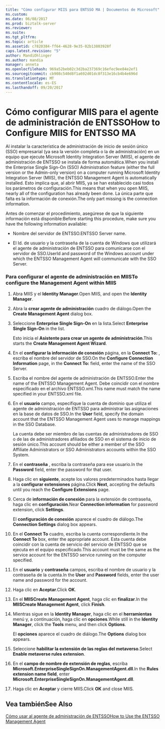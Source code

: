 ```yaml
---
title: "Cómo configurar MIIS para ENTSSO MA | Documentos de Microsoft"
ms.custom: 
ms.date: 06/08/2017
ms.prod: biztalk-server
ms.reviewer: 
ms.suite: 
ms.tgt_pltfrm: 
ms.topic: article
ms.assetid: c7820384-ff64-4628-9e35-02b13803928f
caps.latest.revision: "5"
author: MandiOhlinger
ms.author: mandia
manager: anneta
ms.openlocfilehash: 969a52beb02c3d2ba237369c16efec9ee84e2ef1
ms.sourcegitcommit: cb908c540d8f1a692d01dc8f313e16cb4b4e696d
ms.translationtype: MT
ms.contentlocale: es-ES
ms.lasthandoff: 09/20/2017
---
```

# <a name="how-to-configure-miis-for-entsso-ma"></a><span data-ttu-id="b117b-102">Cómo configurar MIIS para el agente de administración de ENTSSO</span><span class="sxs-lookup"><span data-stu-id="b117b-102">How to Configure MIIS for ENTSSO MA</span></span>
<span data-ttu-id="b117b-103">Al instalar la característica de administración de inicio de sesión único (SSO) empresarial (ya sea la versión completa o la de administración) en un equipo que ejecute Microsoft Identity Integration Server (MIIS), el agente de administración de ENTSSO se instala de forma automática.</span><span class="sxs-lookup"><span data-stu-id="b117b-103">When you install the Enterprise Single Sign-On (SSO) Administration feature (either the full version or the Admin-only version) on a computer running Microsoft Identity Integration Server (MIIS), the ENTSSO Management Agent is automatically installed.</span></span> <span data-ttu-id="b117b-104">Esto implica que, al abrir MIIS, ya se han establecido casi todos los parámetros de configuración.</span><span class="sxs-lookup"><span data-stu-id="b117b-104">This means that when you open MIIS, nearly all of the configuration has already been done.</span></span> <span data-ttu-id="b117b-105">La única parte que falta es la información de conexión.</span><span class="sxs-lookup"><span data-stu-id="b117b-105">The only part missing is the connection information.</span></span>  
  
 <span data-ttu-id="b117b-106">Antes de comenzar el procedimiento, asegúrese de que la siguiente información está disponible:</span><span class="sxs-lookup"><span data-stu-id="b117b-106">Before starting this procedure, make sure you have the following information available:</span></span>  
  
-   <span data-ttu-id="b117b-107">Nombre del servidor de ENTSSO.</span><span class="sxs-lookup"><span data-stu-id="b117b-107">ENTSSO Server name.</span></span>  
  
-   <span data-ttu-id="b117b-108">El Id. de usuario y la contraseña de la cuenta de Windows que utilizará el agente de administración de ENTSSO para comunicarse con el servidor de SSO.</span><span class="sxs-lookup"><span data-stu-id="b117b-108">UserId and password of the Windows account under which the ENTSSO Management Agent will communicate with the SSO Server.</span></span>  
  
### <a name="to-configure-the-management-agent-within-miis"></a><span data-ttu-id="b117b-109">Para configurar el agente de administración en MIIS</span><span class="sxs-lookup"><span data-stu-id="b117b-109">To configure the Management Agent within MIIS</span></span>  
  
1.  <span data-ttu-id="b117b-110">Abra MIIS y el **Identity Manager**.</span><span class="sxs-lookup"><span data-stu-id="b117b-110">Open MIIS, and open the **Identity Manager**.</span></span>  
  
2.  <span data-ttu-id="b117b-111">Abra la **crear agente de administración** cuadro de diálogo.</span><span class="sxs-lookup"><span data-stu-id="b117b-111">Open the **Create Management Agent** dialog box.</span></span>  
  
3.  <span data-ttu-id="b117b-112">Seleccione **Enterprise Single Sign-On** en la lista.</span><span class="sxs-lookup"><span data-stu-id="b117b-112">Select **Enterprise Single Sign-On** in the list.</span></span>  
  
     <span data-ttu-id="b117b-113">Esto inicia el **Asistente para crear un agente de administración**.</span><span class="sxs-lookup"><span data-stu-id="b117b-113">This starts the **Create Management Agent Wizard**.</span></span>  
  
4.  <span data-ttu-id="b117b-114">En el **configurar la información de conexión** página, en la **Connect To:** , escriba el nombre del servidor de SSO.</span><span class="sxs-lookup"><span data-stu-id="b117b-114">On the **Configure Connection Information** page, in the **Connect To:** field, enter the name of the SSO Server.</span></span>  
  
5.  <span data-ttu-id="b117b-115">Escriba el nombre del agente de administración de ENTSSO.</span><span class="sxs-lookup"><span data-stu-id="b117b-115">Enter the name of the ENTSSO Management Agent.</span></span> <span data-ttu-id="b117b-116">Debe coincidir con el nombre especificado en el archivo ENTSSO.xml.</span><span class="sxs-lookup"><span data-stu-id="b117b-116">This name must match the name specified in your ENTSSO.xml file.</span></span>  
  
6.  <span data-ttu-id="b117b-117">En el **usuario** campo, especifique la cuenta de dominio que utiliza el agente de administración de ENTSSO para administrar las asignaciones en la base de datos de SSO.</span><span class="sxs-lookup"><span data-stu-id="b117b-117">In the **User** field, specify the domain account that the ENTSSO Management Agent uses to manage mappings in the SSO Database.</span></span>  
  
     <span data-ttu-id="b117b-118">La cuenta debe ser miembro de las cuentas de administradores de SSO o de las de administradores afiliados de SSO en el sistema de inicio de sesión único.</span><span class="sxs-lookup"><span data-stu-id="b117b-118">This account should be either a member of the SSO Affiliate Administrators or SSO Administrators accounts within the SSO System.</span></span>  
  
7.  <span data-ttu-id="b117b-119">En el **contraseña** , escriba la contraseña para ese usuario.</span><span class="sxs-lookup"><span data-stu-id="b117b-119">In the **Password** field, enter the password for that user.</span></span>  
  
8.  <span data-ttu-id="b117b-120">Haga clic en **siguiente**, acepte los valores predeterminados hasta llegar a la **configurar extensiones** página.</span><span class="sxs-lookup"><span data-stu-id="b117b-120">Click **Next**, accepting the defaults until you reach the **Configure Extensions** page.</span></span>  
  
9. <span data-ttu-id="b117b-121">Cerca de **información de conexión** para la extensión de contraseña, haga clic en **configuración**.</span><span class="sxs-lookup"><span data-stu-id="b117b-121">Near **Connection information** for password extension, click **Settings**.</span></span>  
  
     <span data-ttu-id="b117b-122">El **configuración de conexión** aparece el cuadro de diálogo.</span><span class="sxs-lookup"><span data-stu-id="b117b-122">The **Connection Settings** dialog box appears.</span></span>  
  
10. <span data-ttu-id="b117b-123">En el **Connect To** cuadro, escriba la cuenta correspondiente.</span><span class="sxs-lookup"><span data-stu-id="b117b-123">In the **Connect To** box, enter the appropriate account.</span></span> <span data-ttu-id="b117b-124">Esta cuenta debe coincidir con la cuenta de servicio del servicio de ENTSSO que se ejecuta en el equipo especificado.</span><span class="sxs-lookup"><span data-stu-id="b117b-124">This account must be the same as the service account for the ENTSSO service running on the computer specified.</span></span>  
  
11. <span data-ttu-id="b117b-125">En el **usuario** y **contraseña** campos, escriba el nombre de usuario y la contraseña de la cuenta.</span><span class="sxs-lookup"><span data-stu-id="b117b-125">In the **User** and **Password** fields, enter the user name and password for the account.</span></span>  
  
12. <span data-ttu-id="b117b-126">Haga clic en **Aceptar**.</span><span class="sxs-lookup"><span data-stu-id="b117b-126">Click **OK**.</span></span>  
  
13. <span data-ttu-id="b117b-127">En el **MIISCreate Management Agent**, haga clic en **finalizar**.</span><span class="sxs-lookup"><span data-stu-id="b117b-127">In the **MIISCreate Management Agent**, click **Finish**.</span></span>  
  
14. <span data-ttu-id="b117b-128">Mientras sigue en la **Identity Manager**, haga clic en el **herramientas** menú y, a continuación, haga clic en **opciones**.</span><span class="sxs-lookup"><span data-stu-id="b117b-128">While still in the **Identity Manager**, click the **Tools** menu, and then click **Options**.</span></span>  
  
     <span data-ttu-id="b117b-129">El **opciones** aparece el cuadro de diálogo.</span><span class="sxs-lookup"><span data-stu-id="b117b-129">The **Options** dialog box appears.</span></span>  
  
15. <span data-ttu-id="b117b-130">Seleccione **habilitar la extensión de las reglas del metaverso**.</span><span class="sxs-lookup"><span data-stu-id="b117b-130">Select **Enable metaverse rules extension**.</span></span>  
  
16. <span data-ttu-id="b117b-131">En el **campo de nombre de extensión de reglas**, escriba **Microsoft.EnterpriseSingleSignOn.ManagementAgent.dll**.</span><span class="sxs-lookup"><span data-stu-id="b117b-131">In the **Rules extension name field**, enter **Microsoft.EnterpriseSingleSignOn.ManagementAgent.dll**.</span></span>  
  
17. <span data-ttu-id="b117b-132">Haga clic en **Aceptar** y cierre MIIS.</span><span class="sxs-lookup"><span data-stu-id="b117b-132">Click **OK** and close MIIS.</span></span>  
  
## <a name="see-also"></a><span data-ttu-id="b117b-133">Vea también</span><span class="sxs-lookup"><span data-stu-id="b117b-133">See Also</span></span>  
 [<span data-ttu-id="b117b-134">Cómo usar al agente de administración de ENTSSO</span><span class="sxs-lookup"><span data-stu-id="b117b-134">How to Use the ENTSSO Management Agent</span></span>](../core/how-to-use-the-entsso-management-agent.md)